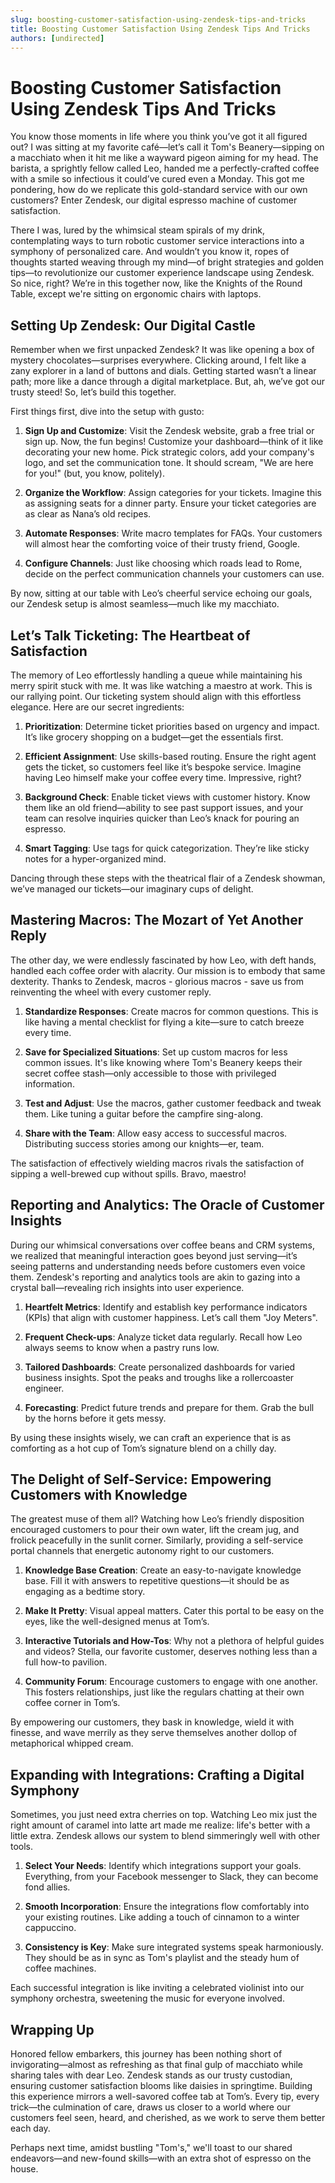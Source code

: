 ```yaml
---
slug: boosting-customer-satisfaction-using-zendesk-tips-and-tricks
title: Boosting Customer Satisfaction Using Zendesk Tips And Tricks
authors: [undirected]
---
```



# Boosting Customer Satisfaction Using Zendesk Tips And Tricks

You know those moments in life where you think you’ve got it all figured out? I was sitting at my favorite café—let’s call it Tom's Beanery—sipping on a macchiato when it hit me like a wayward pigeon aiming for my head. The barista, a sprightly fellow called Leo, handed me a perfectly-crafted coffee with a smile so infectious it could’ve cured even a Monday. This got me pondering, how do we replicate this gold-standard service with our own customers? Enter Zendesk, our digital espresso machine of customer satisfaction. 

There I was, lured by the whimsical steam spirals of my drink, contemplating ways to turn robotic customer service interactions into a symphony of personalized care. And wouldn’t you know it, ropes of thoughts started weaving through my mind—of bright strategies and golden tips—to revolutionize our customer experience landscape using Zendesk. So nice, right? We’re in this together now, like the Knights of the Round Table, except we're sitting on ergonomic chairs with laptops.

## Setting Up Zendesk: Our Digital Castle

Remember when we first unpacked Zendesk? It was like opening a box of mystery chocolates—surprises everywhere. Clicking around, I felt like a zany explorer in a land of buttons and dials. Getting started wasn’t a linear path; more like a dance through a digital marketplace. But, ah, we’ve got our trusty steed! So, let’s build this together.

First things first, dive into the setup with gusto:

1. **Sign Up and Customize**: Visit the Zendesk website, grab a free trial or sign up. Now, the fun begins! Customize your dashboard—think of it like decorating your new home. Pick strategic colors, add your company's logo, and set the communication tone. It should scream, "We are here for you!" (but, you know, politely).

2. **Organize the Workflow**: Assign categories for your tickets. Imagine this as assigning seats for a dinner party. Ensure your ticket categories are as clear as Nana’s old recipes.

3. **Automate Responses**: Write macro templates for FAQs. Your customers will almost hear the comforting voice of their trusty friend, Google. 

4. **Configure Channels**: Just like choosing which roads lead to Rome, decide on the perfect communication channels your customers can use.

By now, sitting at our table with Leo’s cheerful service echoing our goals, our Zendesk setup is almost seamless—much like my macchiato.

## Let’s Talk Ticketing: The Heartbeat of Satisfaction

The memory of Leo effortlessly handling a queue while maintaining his merry spirit stuck with me. It was like watching a maestro at work. This is our rallying point. Our ticketing system should align with this effortless elegance. Here are our secret ingredients:

1. **Prioritization**: Determine ticket priorities based on urgency and impact. It’s like grocery shopping on a budget—get the essentials first.

2. **Efficient Assignment**: Use skills-based routing. Ensure the right agent gets the ticket, so customers feel like it’s bespoke service. Imagine having Leo himself make your coffee every time. Impressive, right?

3. **Background Check**: Enable ticket views with customer history. Know them like an old friend—ability to see past support issues, and your team can resolve inquiries quicker than Leo’s knack for pouring an espresso.

4. **Smart Tagging**: Use tags for quick categorization. They’re like sticky notes for a hyper-organized mind.

Dancing through these steps with the theatrical flair of a Zendesk showman, we’ve managed our tickets—our imaginary cups of delight.

## Mastering Macros: The Mozart of Yet Another Reply

The other day, we were endlessly fascinated by how Leo, with deft hands, handled each coffee order with alacrity. Our mission is to embody that same dexterity. Thanks to Zendesk, macros - glorious macros - save us from reinventing the wheel with every customer reply.

1. **Standardize Responses**: Create macros for common questions. This is like having a mental checklist for flying a kite—sure to catch breeze every time.

2. **Save for Specialized Situations**: Set up custom macros for less common issues. It's like knowing where Tom's Beanery keeps their secret coffee stash—only accessible to those with privileged information.

3. **Test and Adjust**: Use the macros, gather customer feedback and tweak them. Like tuning a guitar before the campfire sing-along.

4. **Share with the Team**: Allow easy access to successful macros. Distributing success stories among our knights—er, team.

The satisfaction of effectively wielding macros rivals the satisfaction of sipping a well-brewed cup without spills. Bravo, maestro!

## Reporting and Analytics: The Oracle of Customer Insights

During our whimsical conversations over coffee beans and CRM systems, we realized that meaningful interaction goes beyond just serving—it’s seeing patterns and understanding needs before customers even voice them. Zendesk's reporting and analytics tools are akin to gazing into a crystal ball—revealing rich insights into user experience.

1. **Heartfelt Metrics**: Identify and establish key performance indicators (KPIs) that align with customer happiness. Let’s call them "Joy Meters".

2. **Frequent Check-ups**: Analyze ticket data regularly. Recall how Leo always seems to know when a pastry runs low.

3. **Tailored Dashboards**: Create personalized dashboards for varied business insights. Spot the peaks and troughs like a rollercoaster engineer.

4. **Forecasting**: Predict future trends and prepare for them. Grab the bull by the horns before it gets messy.

By using these insights wisely, we can craft an experience that is as comforting as a hot cup of Tom’s signature blend on a chilly day.

## The Delight of Self-Service: Empowering Customers with Knowledge

The greatest muse of them all? Watching how Leo’s friendly disposition encouraged customers to pour their own water, lift the cream jug, and frolick peacefully in the sunlit corner. Similarly, providing a self-service portal channels that energetic autonomy right to our customers.

1. **Knowledge Base Creation**: Create an easy-to-navigate knowledge base. Fill it with answers to repetitive questions—it should be as engaging as a bedtime story.

2. **Make It Pretty**: Visual appeal matters. Cater this portal to be easy on the eyes, like the well-designed menus at Tom’s.

3. **Interactive Tutorials and How-Tos**: Why not a plethora of helpful guides and videos? Stella, our favorite customer, deserves nothing less than a full how-to pavilion.

4. **Community Forum**: Encourage customers to engage with one another. This fosters relationships, just like the regulars chatting at their own coffee corner in Tom’s.

By empowering our customers, they bask in knowledge, wield it with finesse, and wave merrily as they serve themselves another dollop of metaphorical whipped cream.

## Expanding with Integrations: Crafting a Digital Symphony

Sometimes, you just need extra cherries on top. Watching Leo mix just the right amount of caramel into latte art made me realize: life's better with a little extra. Zendesk allows our system to blend simmeringly well with other tools.

1. **Select Your Needs**: Identify which integrations support your goals. Everything, from your Facebook messenger to Slack, they can become fond allies.

2. **Smooth Incorporation**: Ensure the integrations flow comfortably into your existing routines. Like adding a touch of cinnamon to a winter cappuccino.

3. **Consistency is Key**: Make sure integrated systems speak harmoniously. They should be as in sync as Tom's playlist and the steady hum of coffee machines.

Each successful integration is like inviting a celebrated violinist into our symphony orchestra, sweetening the music for everyone involved.

## Wrapping Up

Honored fellow embarkers, this journey has been nothing short of invigorating—almost as refreshing as that final gulp of macchiato while sharing tales with dear Leo. Zendesk stands as our trusty custodian, ensuring customer satisfaction blooms like daisies in springtime. Building this experience mirrors a well-savored coffee tab at Tom’s. Every tip, every trick—the culmination of care, draws us closer to a world where our customers feel seen, heard, and cherished, as we work to serve them better each day.

Perhaps next time, amidst bustling "Tom's," we'll toast to our shared endeavors—and new-found skills—with an extra shot of espresso on the house.